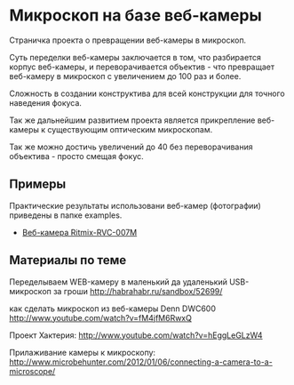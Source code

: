 Микроскоп на базе веб-камеры
===========================

Страничка проекта о превращении веб-камеры в микроскоп.


Суть переделки веб-камеры заключается в том, что разбирается корпус веб-камеры, 
и переворачивается объектив - что превращает веб-камеру в микроскоп с 
увеличением до 100 раз и более.

Сложность в создании конструктива для всей конструкции для точного наведения
фокуса.

Так же дальнейшим развитием проекта является прикрепление веб-камеры
к существующим оптическим микроскопам.


Так же можно достичь увеличений до 40 без переворачивания объектива - 
просто смещая фокус.


Примеры
-------

Практические результаты использовани веб-камер (фотографии) приведены в папке examples.

* [Веб-камера Ritmix-RVC-007M](/examples/Ritmix-RVC-007M)




Материалы по теме
-----------------

Переделываем WEB-камеру в маленький да удаленький USB-микроскоп за гроши
http://habrahabr.ru/sandbox/52699/


как сделать микроскоп из веб-камеры Denn DWC600
http://www.youtube.com/watch?v=fM4jfM6RwxQ


Проект Хактерия:
http://www.youtube.com/watch?v=hEggLeGLzW4

Прилаживание камеры к микроскопу:
http://www.microbehunter.com/2012/01/06/connecting-a-camera-to-a-microscope/

